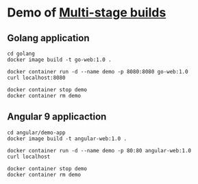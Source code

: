 # Demo of [Multi-stage builds](https://docs.docker.com/develop/develop-images/multistage-build/)

## Golang application
```
cd golang
docker image build -t go-web:1.0 .

docker container run -d --name demo -p 8080:8080 go-web:1.0
curl localhost:8080

docker container stop demo
docker container rm demo
```

## Angular 9 applicaction
```
cd angular/demo-app
docker image build -t angular-web:1.0 .

docker container run -d --name demo -p 80:80 angular-web:1.0
curl localhost

docker container stop demo
docker container rm demo
```